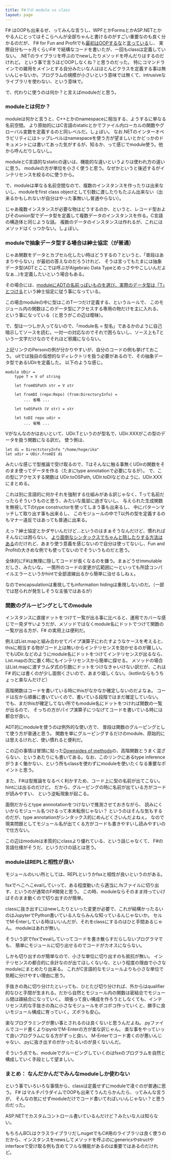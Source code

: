 ```yaml
---
title: F#での module vs class 
layout: page
---
```

F# はOOPも出来るぜ、ってみんな言うし、WPFとかFormsとかASP.NETとかやる人にとってはそこらへんが全部ちゃんと書けるのがすごい重要なのも良く分かるのだが、
F# for Fun and Profitでも[最初はOOPするな](https://fsharpforfunandprofit.com/learning-fsharp/#dos-and-donts)と[言っている](https://fsharpforfunandprofit.com/posts/type-extensions/#downsides-of-methods)し、
実際自分も一ヶ月くらいF# で結構なコードを書いたが、一回もclassは定義していない。
.NETのライブラリを呼ぶのでnewしたりメソッドを呼んだりはするのだけれど。
という事で言うほどOOPしなくね？と思うのだった。
特にコマンドラインでの雑用をメインとする自分みたいな人はほとんどクラスを定義する事は無いんじゃないか。プログラムの規模が小さいという意味では無くて、intrusiveなライブラリを使わない、という意味で。

で、代わりに使うのは何か？と言えばmoduleだと思う。

### moduleとは何か？

moduleは何かと言うと、C++とかのnamespaceに相当する、ようするに単なる名前空間。
より原始的にはC言語のstaticとかでファイル内ローカルの関数やグローバル変数を定義するのと同レベルだ。しょぼい。
なお.NETのインターオペラビリティにはトップレベルはnamespaceを使う方が望ましいとかどっかのドキュメントには書いてあった気がするが、知るか、って感じでmodule使う。他から呼んだりしないし。

moduleとC言語的なstaticの違いは、機能的な違いというよりは使われ方の違いに思う。
moduleの方が単位を小さく使うと思う。なぜかというと後述するがインテリセンスを絞るのに使うから。

で、moduleは単なる名前空間なので、複数のインスタンスを作ったりは出来ないし、moduleをfirst class objectとして引数に渡したりもたぶん出来ない（出来るかもしれないが自分はやった事無いし普通やらない）。

じゃあ複数インスタンスが必要な物はどうするのか、というと、レコード型およびそのunion型でデータ型を定義して複数データのインスタンスを作る。C言語の構造体と同じような話。
複数のデータのインスタンスは作れるが、これにはメソッドはくっつかない。しょぼい。

### moduleで抽象データ型する場合は紳士協定（が普通）

じゃあ関数をデータとカプセル化したい時はどうするの？というと、「普段はあまりやらない」が最初の答えなのだろうけれど、
そうは言ってもたまには抽象データ型(ADTとここでは呼ぶがAlgebraic Data Typeとめっさややこしいんだよなぁ…)を定義したいという場合もある。

その場合には、[moduleにADTの名前っぽいものを選び、実際のデータ型は「T」とつける](https://fsharpforfunandprofit.com/posts/recipe-part3/#putting-code-in-modules-not-classes)という紳士協定に従う事になっている。

この場合moduleの中に型はこのT一つだけ定義する、というルールで、
このモジュール内の関数はこのデータ型にアクセスする専用の物だけを主に入れる、
という事になっている（と思うがこの辺は曖昧）。

で、型は一つしか入ってないので、「module名 = 型名」であるかのように自己暗示してソースを読む。一対一の対応なのでそれで困らないし、ソース上もTという一文字だけなのでそれほど邪魔にならない。

上記リンクのPersonの例が分かりやすいが、自分のコードの例も挙げておこう。
uitでは独自の仮想的なディレクトリを扱う必要があるので、その抽象データ型であるUDirを定義した。
以下のような感じ。

```
module UDir =
    type T = V of string

    let fromOSPath str = V str

    let fromDI (repo:Repo) (from:DirectoryInfo) =
        ... 省略 ...

    let toOSPath (V str) = str

    let toDI repo udir =
        ... 省略 ...

```

Vがなんなのかはおいといて、UDir.Tというのが型名で、UDir.XXXがこの型のデータを扱う関数になる訳だ。
使う側は、

```
let di = DirectctoryInfo "/home/hoge/ika"
let udir = UDir.fromDI di
```

みたいな感じで型推論で受け取るので、Tはそんなに触る事無くUDirの関数をそのまま使ってデータを作る（たまにtype annotationで必要になるが）。
で、この型にアクセスする関数は UDir.toOSPath, UDIr.toDIなどのように、UDir.XXXにまとめる。

これは別に言語的に何かそれを強制する仕組みがある訳じゃなく、Tって名前だったらそういうものと思う、みたいな風習に過ぎないし、
与えられた生成関数を無視してTのtype constructorを使ってしまう事も出来るし、
中にパターンマッチして取り出す事も出来るし、
このモジュールの中でT以外の型を定義するのもマナー違反ではあっても普通に出来る。

えっ？紳士協定とかダサいんだけど…というのはまぁそうなんだけど、慣れればそんなには困らない。
[より面倒なシンタックスでちゃんと隠したりする方法はある](https://swlaschin.gitbooks.io/fsharpforfunandprofit/content/posts/13-ways-of-looking-at-a-turtle-3.html)のだけれど、あまり使う意義を感じないので自分は使ってないし、Fun and Profitの大きめな例でも使ってないのでそういうものだと思う。

全体的にF#は無理に隠してコードが長くなるのを嫌う。まぁどうせimmutableだしさ、みたいな。
一箇所のコードの変更が広範囲に〜といっても所詮コンパイルエラーというかhintで全部波線出るから簡単に治せるしねぇ。

なのでencapsulationは重視してもinformation hidingは重視しないのだ。（一部では怒られが発生しそうな主張ではあるが）

### 関数のグルーピングとしてのmodule

インスタンスに直接ドットをつけて一覧が出る事に比べると、運用でカバーな感じで一見ダサいようだが、メソッドではなくmodule名にドットでつけて関数の一覧が出る方が、F# の実用上は便利だ。

例えばList.mapと組み合わせてパイプ演算子にわたすようなケースを考えると、thisに相当する物がコード上は無いからインテリセンスを効かせるのが難しい。
でもUDir.などのようにmodule名にドットをつけてインテリセンスが出るなら、List.mapの次に置く時にもインテリセンスから簡単に探せる。
メソッドの場合はList.mapに渡すラムダ式の引数にドットをつけなきゃいけない訳だが、これはF# 的には書くのが少し面倒くさいので、あまり嬉しくない。（kotlinならもうちょっと楽なんだけど）

高階関数はコードを書いている時にthisがなかなか確定しないのだよなぁ。
コードは左から順番に書いていくので、書いている段階ではまだ確定していない。
でも、まだthisが確定してない所でもmodule名にドットをつければ関数の一覧が出るので、
そっちの方がパイプ演算子につなげてコードを書いている時には都合が良い。

ADT的にmoduleを使うのは例外的な使い方で、
普段は関数のグルーピングとして使う方が普通と思う。
関数を単にグルーピングするだけのmodule、原始的には思えるけれど、使い慣れると便利だ。

この辺の事情は冒頭に貼った[Downsides of methods](https://fsharpforfunandprofit.com/posts/type-extensions/#downsides-of-methods)の、高階関数とうまく混ざらない、というあたりにも書いてある。なお、このリンクにあるtype inferenceがうまく働かない、という所もclassを使わずにmoduleを使いたくなる重要なポイントと思う。

また、F#は型推論をなるべく利かすため、コード上に型の名前が出てこない。
hintには出るのだけど。
だから、グルーピングの時に名前が出ている方がコードが読みやすい、
という逆転現象が起こる。

面倒だからとtype annnotationをつけないで推測させておきながら、
読みにくいからモジュール名つけるって本末転倒じゃない？
というのはそんな気もするのだが、type annotationがシンタックス的にめんどくさいんだよねぇ。
なので現実問題としてモジュール名が出てくる方がコードも書きやすいし読みやすいので仕方ない。

この辺はmoduleは本質的にclassより優れている、という話じゃなくて、
F#の言語仕様がそうだ、というだけの話とは思う。

### moduleはREPLと相性が良い

モジュールのいい所としては、REPLというかfsxと相性が良いというのがある。

fsxでへこへこevalしていって、ある程度動いたら適当に.fsファイルに切り出す、というのが通常のF#開発と思う。
この時、moduleならそのまま持っていけばそのまま動くので切り出すのが簡単。

classに抜き出すにはnewしたりといった変更が必要で、これが結構かったるいのはJupyterでPython書いている人ならみんな知っているんじゃないか。
セルでM-Enterしている時はいいんだが、それをclassにするのはひと手間あるじゃん。
moduleはあれが無い。

そういう訳でfsxでevalしていってコードを書き散らすだらしないプログラマでも、
簡単にモジュールに切り出せるのでコードがカオスにならない。

しかも切り出すのが簡単なので、小さな単位に切り出すのも抵抗が無い。
インテリセンスの都合的に余計なのが出てほしくないな、という程度の理由で小さなmoduleにまとめたり出来る。
これがC言語的なモジュールよりも小さな単位で気軽に分けやすい理由に思う。

手抜きの為に切り分けたといっても、ひとたび切り分ければ、外からはqualifier的なひと手間が生まれる。だから自然とモジュール内の関数は密結合でモジュール間は疎結合になっていく。
頑張って良い構成を作ろうとしなくても、インテリセンス的な手抜きの為に小さなモジュールをポコポコ作っていくと、勝手に良いモジュール構成に育っていく。ズボラも安心。

楽なプログラミングが悪い事とされるのは良くないと思うんだよね。.pyファイルでコード書くよりipynbでM-Enterの方が楽な訳じゃん。
楽な事をやっていって良いプログラムになる方がずっと良い。
M-Enterでコード書くのが悪いんじゃない、.pyに抜き出すのがかったるいのが良くないんだ。

そういう点でも、moduleでグルーピングしていくのはfsxのプログラムを自然と構成していく手段として望ましい。

### まとめ： なんだかんだでみんなmoduleしか使わない

という事でいろいろな事情から、classは定義せずにmoduleで凌ぐのが普通に思う。
F# はマルチパラダイムでOOPも出来てうんたらかんたら、ってみんな言うが、
そんなの気にせずmoduleだけでコード書いてればいいんじゃない？と思うのだった。

ASP.NETでカスタムコントロール書いているんだけど？みたいな人は知らない。

もちろんBCLはクラスライブラリだしnugetでもC#用のライブラリは良く使うのだから、インスタンスをnewsしてメソッドを呼ぶのにgenericsやstructやinterfaceで受け取る例も含めてフルな機能があるのは重要ではあるのだけれど。